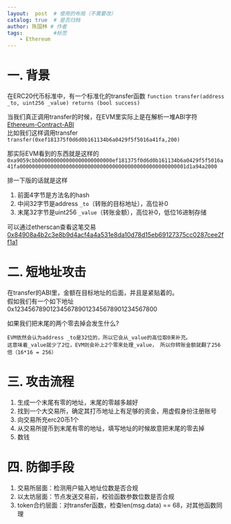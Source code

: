 ```yaml
---
layout:  post  # 使用的布局（不需要改）
catalog: true  # 是否归档
author: 陈国林 # 作者
tags:          #标签
    - Ethereum
---
```


# 一. 背景
在ERC20代币标准中，有一个标准化的transfer函数 `function transfer(address _to, uint256 _value) returns (bool success)`
      
当我们真正调用transfer的时候，在EVM里实际上是在解析一堆ABI字符 [Ethereum-Contract-ABI](https://github.com/ethereum/wiki/wiki/Ethereum-Contract-ABI)  
比如我们这样调用transfer `transfer(0xef181375f0d6d0b161134b6a0429f5f5016a41fa,200)`

那实际EVM看到的东西就是这样的 `0xa9059cbb000000000000000000000000ef181375f0d6d0b161134b6a0429f5f5016a41fa000000000000000000000000000000000000000000000000000001d1a94a2000`
 
排一下版的话就是这样  
1. 前面4字节是方法名的hash
2. 中间32字节是address `_to`（转账的目标地址），高位补0
3. 末尾32字节是uint256 `_value`（转账金额），高位补0，低位16进制存储

可以通过etherscan查看这笔交易 [0x84908a4b2c3e8b9d4acf4a4a531e8da10d78d15eb69127375cc0287cee2ff1a1](https://etherscan.io/tx/0x84908a4b2c3e8b9d4acf4a4a531e8da10d78d15eb69127375cc0287cee2ff1a1)

# 二. 短地址攻击
在transfer的ABI里，金额在目标地址的后面，并且是紧贴着的。  
假如我们有一个如下地址 0x1234567890123456789012345678901234567800 
     
如果我们把末尾的两个零去掉会发生什么?
```
EVM依然会认为address _to是32位的，所以它会从_value的高位取0来补充。
这意味着_value就少了2位，EVM则会补上2个零来处理_value， 所以你转账金额就翻了256倍（16*16 = 256）
```

# 三. 攻击流程
1. 生成一个末尾有零的地址，末尾的零越多越好
2. 找到一个大交易所，确定其打币地址上有足够的资金，用虚假身份注册账号
3. 向交易所充erc20币1个
4. 从交易所提币到末尾有零的地址，填写地址的时候故意把末尾的零去掉
5. 数钱

# 四. 防御手段
1. 交易所层面：检测用户输入地址位数是否合规
2. 以太坊层面：节点发送交易前，校验函数参数位数是否合规
3. token合约层面：对transfer函数，检查len(msg.data) == 68，对其他函数同理

